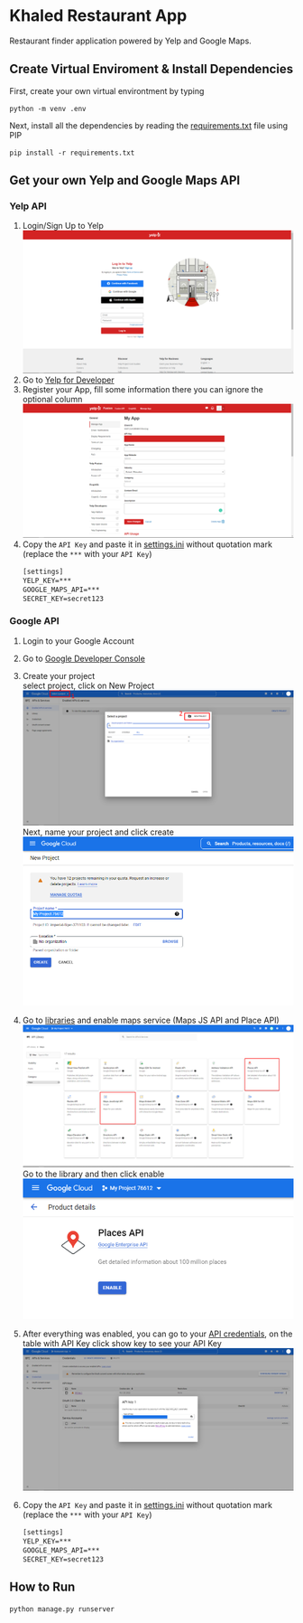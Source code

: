 # Khaled Restaurant App

Restaurant finder application powered by Yelp and Google Maps.

## Create Virtual Enviroment & Install Dependencies

First, create your own virtual environtment by typing

```terminal
python -m venv .env
```

Next, install all the dependencies by reading the [requirements.txt](/requirements.txt) file using PIP

```terminal
pip install -r requirements.txt
```

## Get your own Yelp and Google Maps API

### Yelp API

1. Login/Sign Up to Yelp
   ![Alt text](static\images\readme_images\yelp_login.png "a title")
2. Go to [Yelp for Developer](https://www.yelp.com/developers/v3/manage_app)
3. Register your App, fill some information there you can ignore the optional column
   ![Alt text](static\images\readme_images\yelp_manage_app.png "a title")
4. Copy the `API Key` and paste it in [settings.ini](/settings.ini) without quotation mark (replace the `***` with your `API Key`)
    ```
    [settings]
    YELP_KEY=***
    GOOGLE_MAPS_API=***
    SECRET_KEY=secret123
    ```

### Google API

1. Login to your Google Account
2. Go to [Google Developer Console](https://console.developers.google.com)
3. Create your project  
   select project, click on New Project
   ![Alt text](static\images\readme_images\google_create_project.png "Create New Project")
   Next, name your project and click create
   ![Alt text](static\images\readme_images\google_create_project_2.png "Create")
4. Go to [libraries](https://console.cloud.google.com/apis/library/browse?filter=category:maps) and enable maps service (Maps JS API and Place API)
   ![Alt text](static\images\readme_images\google_maps_library.png "Google libraries")
   Go to the library and then click enable
   ![Alt text](static\images\readme_images\google_api_enable.png "Enable library")

5. After everything was enabled, you can go to your [API credentials](https://console.cloud.google.com/apis/credentials), on the table with API Key click show key to see your API Key
   ![Alt text](static\images\readme_images\google_credentials.png "Project API Key")

6. Copy the `API Key` and paste it in [settings.ini](/settings.ini) without quotation mark (replace the `***` with your `API Key`)
    ```
    [settings]
    YELP_KEY=***
    GOOGLE_MAPS_API=***
    SECRET_KEY=secret123
    ```

## How to Run

```terminal
python manage.py runserver
```
